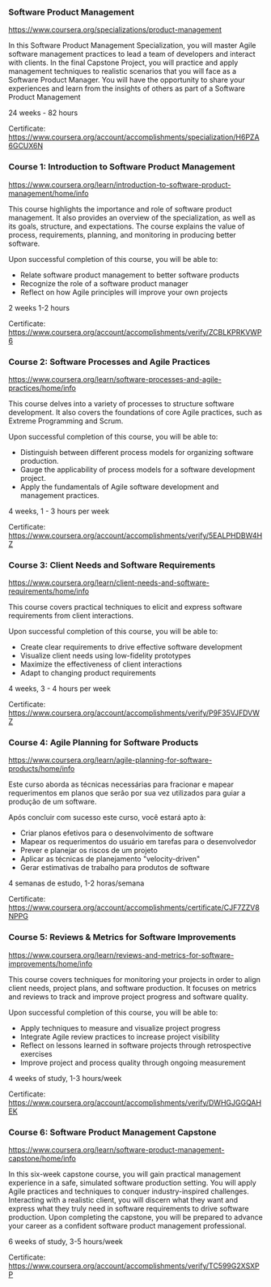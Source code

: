 ### Software Product Management

https://www.coursera.org/specializations/product-management

In this Software Product Management Specialization, you will master Agile software management practices to lead a team of developers and interact with clients. In the final Capstone Project, you will practice and apply management techniques to realistic scenarios that you will face as a Software Product Manager. You will have the opportunity to share your experiences and learn from the insights of others as part of a Software Product Management

24 weeks - 82 hours

Certificate: https://www.coursera.org/account/accomplishments/specialization/H6PZA6GCUX6N




### Course 1: Introduction to Software Product Management

https://www.coursera.org/learn/introduction-to-software-product-management/home/info

This course highlights the importance and role of software product management. It also provides an overview of the specialization, as well as its goals, structure, and expectations. The course explains the value of process, requirements, planning, and monitoring in producing better software. 
 
Upon successful completion of this course, you will be able to:

 - Relate software product management to better software products
 - Recognize the role of a software product manager
 - Reflect on how Agile principles will improve your own projects
 
2 weeks 1-2 hours

Certificate: https://www.coursera.org/account/accomplishments/verify/ZCBLKPRKVWP6




### Course 2: Software Processes and Agile Practices

https://www.coursera.org/learn/software-processes-and-agile-practices/home/info

This course delves into a variety of processes to structure software development. It also covers the foundations of core Agile practices, such as Extreme Programming and Scrum.

Upon successful completion of this course, you will be able to:

- Distinguish between different process models for organizing software production.
- Gauge the applicability of process models for a software development project.
- Apply the fundamentals of Agile software development and management practices.

4 weeks, 1 - 3 hours per week

Certificate: https://www.coursera.org/account/accomplishments/verify/5EALPHDBW4HZ




### Course 3: Client Needs and Software Requirements

https://www.coursera.org/learn/client-needs-and-software-requirements/home/info

This course covers practical techniques to elicit and express software requirements from client interactions.  

Upon successful completion of this course, you will be able to:

 - Create clear requirements to drive effective software development
 - Visualize client needs using low-fidelity prototypes
 - Maximize the effectiveness of client interactions
 - Adapt to changing product requirements
 
 4 weeks, 3 - 4 hours per week

 Certificate: https://www.coursera.org/account/accomplishments/verify/P9F35VJFDVWZ




### Course 4: Agile Planning for Software Products

https://www.coursera.org/learn/agile-planning-for-software-products/home/info

Este curso aborda as técnicas necessárias para fracionar e mapear requerimentos em planos que serão por sua vez utilizados para guiar a produção de um software.

Após concluir com sucesso este curso, você estará apto à:

- Criar planos efetivos para o desenvolvimento de software
- Mapear os requerimentos do usuário em tarefas para o desenvolvedor
- Prever e planejar os riscos de um projeto
- Aplicar as técnicas de planejamento "velocity-driven"
- Gerar estimativas de trabalho para produtos de software

4 semanas de estudo, 1-2 horas/semana

Certificate: https://www.coursera.org/account/accomplishments/certificate/CJF7ZZV8NPPG




### Course 5: Reviews & Metrics for Software Improvements

https://www.coursera.org/learn/reviews-and-metrics-for-software-improvements/home/info

This course covers techniques for monitoring your projects in order to align client needs, project plans, and software production. It focuses on metrics and reviews to track and improve project progress and software quality.
 
Upon successful completion of this course, you will be able to:

 - Apply techniques to measure and visualize project progress
 - Integrate Agile review practices to increase project visibility
 - Reflect on lessons learned in software projects through retrospective exercises
 - Improve project and process quality through ongoing measurement
 
 4 weeks of study, 1-3 hours/week

 Certificate: https://www.coursera.org/account/accomplishments/verify/DWHGJGGQAHEK




### Course 6: Software Product Management Capstone

https://www.coursera.org/learn/software-product-management-capstone/home/info

In this six-week capstone course, you will gain practical management experience in a safe, simulated software production setting. You will apply Agile practices and techniques to conquer industry-inspired challenges. Interacting with a realistic client, you will discern what they want and express what they truly need in software requirements to drive software production. Upon completing the capstone, you will be prepared to advance your career as a confident software product management professional.

6 weeks of study, 3-5 hours/week

Certificate: https://www.coursera.org/account/accomplishments/verify/TC599G2XSXPP

